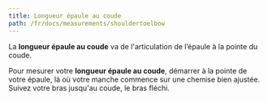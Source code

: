```yaml
---
title: Longueur épaule au coude
path: /fr/docs/measurements/shouldertoelbow
---
```


La **longueur épaule au coude** va de l'articulation de l’épaule à la pointe du coude.

Pour mesurer votre **longueur épaule au coude**, démarrer à la pointe de votre épaule, là où votre manche commence sur une chemise bien ajustée. Suivez votre bras jusqu'au coude, le bras fléchi.


